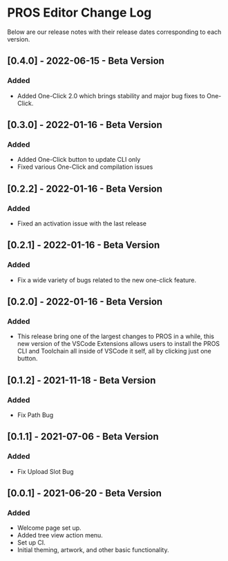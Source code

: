 # PROS Editor Change Log

Below are our release notes with their release dates corresponding to each version.

## [0.4.0] - 2022-06-15 - Beta Version
### Added
- Added One-Click 2.0 which brings stability and major bug fixes to One-Click.

## [0.3.0] - 2022-01-16 - Beta Version
### Added
- Added One-Click button to update CLI only 
- Fixed various One-Click and compilation issues

## [0.2.2] - 2022-01-16 - Beta Version
### Added
- Fixed an activation issue with the last release

## [0.2.1] - 2022-01-16 - Beta Version
### Added
- Fix a wide variety of bugs related to the new one-click feature.

## [0.2.0] - 2022-01-16 - Beta Version
### Added
- This release bring one of the largest changes to PROS in a while, this new version of the VSCode Extensions allows users to install the PROS CLI and Toolchain all inside of VSCode it self, all by clicking just one button.

## [0.1.2] - 2021-11-18 - Beta Version
### Added
- Fix Path Bug

## [0.1.1] - 2021-07-06 - Beta Version
### Added
- Fix Upload Slot Bug

## [0.0.1] - 2021-06-20 - Beta Version
### Added
- Welcome page set up.
- Added tree view action menu.
- Set up CI.
- Initial theming, artwork, and other basic functionality.